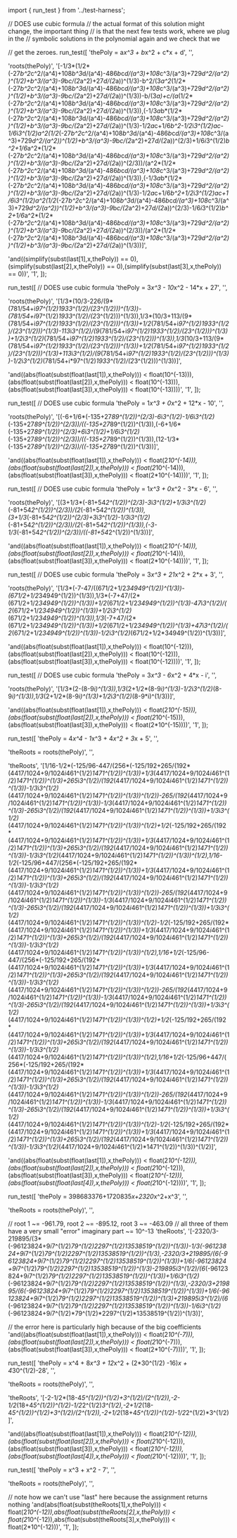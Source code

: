 import { run_test } from '../test-harness';

// DOES use cubic formula
// the actual format of this solution might change, the important thing
// is that the next few tests work, where we plug in the
// symbolic solutions in the polynomial again and we check that we

// get the zeroes.
run_test([
  'thePoly = a*x^3 + b*x^2 + c*x + d',
  '',

  'roots(thePoly)',
  '[-1/3*(1/2*(-27*b^2*c^2/(a^4)+108*b^3*d/(a^4)-486*b*c*d/(a^3)+108*c^3/(a^3)+729*d^2/(a^2))^(1/2)+b^3/(a^3)-9*b*c/(2*a^2)+27*d/(2*a))^(1/3)-b^2/(3*a^2*(1/2*(-27*b^2*c^2/(a^4)+108*b^3*d/(a^4)-486*b*c*d/(a^3)+108*c^3/(a^3)+729*d^2/(a^2))^(1/2)+b^3/(a^3)-9*b*c/(2*a^2)+27*d/(2*a))^(1/3))-b/(3*a)+c/(a*(1/2*(-27*b^2*c^2/(a^4)+108*b^3*d/(a^4)-486*b*c*d/(a^3)+108*c^3/(a^3)+729*d^2/(a^2))^(1/2)+b^3/(a^3)-9*b*c/(2*a^2)+27*d/(2*a))^(1/3)),(-1/3*a*b*(1/2*(-27*b^2*c^2/(a^4)+108*b^3*d/(a^4)-486*b*c*d/(a^3)+108*c^3/(a^3)+729*d^2/(a^2))^(1/2)+b^3/(a^3)-9*b*c/(2*a^2)+27*d/(2*a))^(1/3)-1/2*a*c+1/6*b^2-1/2*i*3^(1/2)*a*c-1/6*i*3^(1/2)*a^2*(1/2*(-27*b^2*c^2/(a^4)+108*b^3*d/(a^4)-486*b*c*d/(a^3)+108*c^3/(a^3)+729*d^2/(a^2))^(1/2)+b^3/(a^3)-9*b*c/(2*a^2)+27*d/(2*a))^(2/3)+1/6*i*3^(1/2)*b^2+1/6*a^2*(1/2*(-27*b^2*c^2/(a^4)+108*b^3*d/(a^4)-486*b*c*d/(a^3)+108*c^3/(a^3)+729*d^2/(a^2))^(1/2)+b^3/(a^3)-9*b*c/(2*a^2)+27*d/(2*a))^(2/3))/(a^2*(1/2*(-27*b^2*c^2/(a^4)+108*b^3*d/(a^4)-486*b*c*d/(a^3)+108*c^3/(a^3)+729*d^2/(a^2))^(1/2)+b^3/(a^3)-9*b*c/(2*a^2)+27*d/(2*a))^(1/3)),(-1/3*a*b*(1/2*(-27*b^2*c^2/(a^4)+108*b^3*d/(a^4)-486*b*c*d/(a^3)+108*c^3/(a^3)+729*d^2/(a^2))^(1/2)+b^3/(a^3)-9*b*c/(2*a^2)+27*d/(2*a))^(1/3)-1/2*a*c+1/6*b^2+1/2*i*3^(1/2)*a*c+1/6*i*3^(1/2)*a^2*(1/2*(-27*b^2*c^2/(a^4)+108*b^3*d/(a^4)-486*b*c*d/(a^3)+108*c^3/(a^3)+729*d^2/(a^2))^(1/2)+b^3/(a^3)-9*b*c/(2*a^2)+27*d/(2*a))^(2/3)-1/6*i*3^(1/2)*b^2+1/6*a^2*(1/2*(-27*b^2*c^2/(a^4)+108*b^3*d/(a^4)-486*b*c*d/(a^3)+108*c^3/(a^3)+729*d^2/(a^2))^(1/2)+b^3/(a^3)-9*b*c/(2*a^2)+27*d/(2*a))^(2/3))/(a^2*(1/2*(-27*b^2*c^2/(a^4)+108*b^3*d/(a^4)-486*b*c*d/(a^3)+108*c^3/(a^3)+729*d^2/(a^2))^(1/2)+b^3/(a^3)-9*b*c/(2*a^2)+27*d/(2*a))^(1/3))]',

  'and((simplify(subst(last[1],x,thePoly)) == 0),(simplify(subst(last[2],x,thePoly)) == 0),(simplify(subst(last[3],x,thePoly)) == 0))',
  '1',
]);

run_test([
  // DOES use cubic formula
  'thePoly = 3*x^3 - 10*x^2 - 14*x + 27',
  '',

  'roots(thePoly)',
  '[1/3*(10/3-226/(9*(781/54+i*97^(1/2)*1933^(1/2)/(2*3^(1/2)))^(1/3))-(781/54+i*97^(1/2)*1933^(1/2)/(2*3^(1/2)))^(1/3)),1/3*(10/3+113/(9*(781/54+i*97^(1/2)*1933^(1/2)/(2*3^(1/2)))^(1/3))+1/2*(781/54+i*97^(1/2)*1933^(1/2)/(2*3^(1/2)))^(1/3)-113*i*3^(1/2)/(9*(781/54+i*97^(1/2)*1933^(1/2)/(2*3^(1/2)))^(1/3))+1/2*i*3^(1/2)*(781/54+i*97^(1/2)*1933^(1/2)/(2*3^(1/2)))^(1/3)),1/3*(10/3+113/(9*(781/54+i*97^(1/2)*1933^(1/2)/(2*3^(1/2)))^(1/3))+1/2*(781/54+i*97^(1/2)*1933^(1/2)/(2*3^(1/2)))^(1/3)+113*i*3^(1/2)/(9*(781/54+i*97^(1/2)*1933^(1/2)/(2*3^(1/2)))^(1/3))-1/2*i*3^(1/2)*(781/54+i*97^(1/2)*1933^(1/2)/(2*3^(1/2)))^(1/3))]',

  'and((abs(float(subst(float(last[1]),x,thePoly))) < float(10^(-13))),(abs(float(subst(float(last[2]),x,thePoly))) < float(10^(-13))), (abs(float(subst(float(last[3]),x,thePoly))) < float(10^(-13))))',
  '1',
]);

run_test([
  // DOES use cubic formula
  'thePoly = 1*x^3 + 0*x^2 + 12*x - 10',
  '',

  'roots(thePoly)',
  '[(-6+1/6*(-135+27*89^(1/2))^(2/3)-6*i*3^(1/2)-1/6*i*3^(1/2)*(-135+27*89^(1/2))^(2/3))/((-135+27*89^(1/2))^(1/3)),(-6+1/6*(-135+27*89^(1/2))^(2/3)+6*i*3^(1/2)+1/6*i*3^(1/2)*(-135+27*89^(1/2))^(2/3))/((-135+27*89^(1/2))^(1/3)),(12-1/3*(-135+27*89^(1/2))^(2/3))/((-135+27*89^(1/2))^(1/3))]',

  'and((abs(float(subst(float(last[1]),x,thePoly))) < float(2*10^(-14))),(abs(float(subst(float(last[2]),x,thePoly))) < float(2*10^(-14))), (abs(float(subst(float(last[3]),x,thePoly))) < float(2*10^(-14))))',
  '1',
]);

run_test([
  // DOES use cubic formula
  'thePoly = 1*x^3 + 0*x^2 - 3*x - 6',
  '',

  'roots(thePoly)',
  '[(3+1/3*(-81+54*2^(1/2))^(2/3)-3*i*3^(1/2)+1/3*i*3^(1/2)*(-81+54*2^(1/2))^(2/3))/(2*(-81+54*2^(1/2))^(1/3)),(3+1/3*(-81+54*2^(1/2))^(2/3)+3*i*3^(1/2)-1/3*i*3^(1/2)*(-81+54*2^(1/2))^(2/3))/(2*(-81+54*2^(1/2))^(1/3)),(-3-1/3*(-81+54*2^(1/2))^(2/3))/((-81+54*2^(1/2))^(1/3))]',

  'and((abs(float(subst(float(last[1]),x,thePoly))) < float(2*10^(-14))),(abs(float(subst(float(last[2]),x,thePoly))) < float(2*10^(-14))), (abs(float(subst(float(last[3]),x,thePoly))) < float(2*10^(-14))))',
  '1',
]);

run_test([
  // DOES use cubic formula
  'thePoly = 3*x^3 + 21*x^2 + 2*x + 3',
  '',

  'roots(thePoly)',
  '[1/3*(-7-47/((671/2+1/2*34949^(1/2))^(1/3))-(671/2+1/2*34949^(1/2))^(1/3)),1/3*(-7+47/(2*(671/2+1/2*34949^(1/2))^(1/3))+1/2*(671/2+1/2*34949^(1/2))^(1/3)-47*i*3^(1/2)/(2*(671/2+1/2*34949^(1/2))^(1/3))+1/2*i*3^(1/2)*(671/2+1/2*34949^(1/2))^(1/3)),1/3*(-7+47/(2*(671/2+1/2*34949^(1/2))^(1/3))+1/2*(671/2+1/2*34949^(1/2))^(1/3)+47*i*3^(1/2)/(2*(671/2+1/2*34949^(1/2))^(1/3))-1/2*i*3^(1/2)*(671/2+1/2*34949^(1/2))^(1/3))]',

  'and((abs(float(subst(float(last[1]),x,thePoly))) < float(10^(-12))),(abs(float(subst(float(last[2]),x,thePoly))) < float(10^(-12))), (abs(float(subst(float(last[3]),x,thePoly))) < float(10^(-12))))',
  '1',
]);

run_test([
  // DOES use cubic formula
  'thePoly = 3*x^3 - 6*x^2 + 4*x - i',
  '',

  'roots(thePoly)',
  '[1/3*(2-(8-9*i)^(1/3)),1/3*(2+1/2*(8-9*i)^(1/3)-1/2*i*3^(1/2)*(8-9*i)^(1/3)),1/3*(2+1/2*(8-9*i)^(1/3)+1/2*i*3^(1/2)*(8-9*i)^(1/3))]',

  'and((abs(float(subst(float(last[1]),x,thePoly))) < float(2*10^(-15))),(abs(float(subst(float(last[2]),x,thePoly))) < float(2*10^(-15))), (abs(float(subst(float(last[3]),x,thePoly))) < float(2*10^(-15))))',
  '1',
]);

run_test([
  'thePoly = 4*x^4 - 1*x^3 + 4*x^2 + 3*x + 5',
  '',

  'theRoots = roots(thePoly)',
  '',

  'theRoots',
  '[1/16-1/2*(-125/96-447/(256*(-125/192+265/(192*(4417/1024+9/1024*i*461^(1/2)*1471^(1/2))^(1/3))+1/3*(4417/1024+9/1024*i*461^(1/2)*1471^(1/2))^(1/3)+265*i*3^(1/2)/(192*(4417/1024+9/1024*i*461^(1/2)*1471^(1/2))^(1/3))-1/3*i*3^(1/2)*(4417/1024+9/1024*i*461^(1/2)*1471^(1/2))^(1/3))^(1/2))-265/(192*(4417/1024+9/1024*i*461^(1/2)*1471^(1/2))^(1/3))-1/3*(4417/1024+9/1024*i*461^(1/2)*1471^(1/2))^(1/3)-265*i*3^(1/2)/(192*(4417/1024+9/1024*i*461^(1/2)*1471^(1/2))^(1/3))+1/3*i*3^(1/2)*(4417/1024+9/1024*i*461^(1/2)*1471^(1/2))^(1/3))^(1/2)+1/2*(-125/192+265/(192*(4417/1024+9/1024*i*461^(1/2)*1471^(1/2))^(1/3))+1/3*(4417/1024+9/1024*i*461^(1/2)*1471^(1/2))^(1/3)+265*i*3^(1/2)/(192*(4417/1024+9/1024*i*461^(1/2)*1471^(1/2))^(1/3))-1/3*i*3^(1/2)*(4417/1024+9/1024*i*461^(1/2)*1471^(1/2))^(1/3))^(1/2),1/16-1/2*(-125/96+447/(256*(-125/192+265/(192*(4417/1024+9/1024*i*461^(1/2)*1471^(1/2))^(1/3))+1/3*(4417/1024+9/1024*i*461^(1/2)*1471^(1/2))^(1/3)+265*i*3^(1/2)/(192*(4417/1024+9/1024*i*461^(1/2)*1471^(1/2))^(1/3))-1/3*i*3^(1/2)*(4417/1024+9/1024*i*461^(1/2)*1471^(1/2))^(1/3))^(1/2))-265/(192*(4417/1024+9/1024*i*461^(1/2)*1471^(1/2))^(1/3))-1/3*(4417/1024+9/1024*i*461^(1/2)*1471^(1/2))^(1/3)-265*i*3^(1/2)/(192*(4417/1024+9/1024*i*461^(1/2)*1471^(1/2))^(1/3))+1/3*i*3^(1/2)*(4417/1024+9/1024*i*461^(1/2)*1471^(1/2))^(1/3))^(1/2)-1/2*(-125/192+265/(192*(4417/1024+9/1024*i*461^(1/2)*1471^(1/2))^(1/3))+1/3*(4417/1024+9/1024*i*461^(1/2)*1471^(1/2))^(1/3)+265*i*3^(1/2)/(192*(4417/1024+9/1024*i*461^(1/2)*1471^(1/2))^(1/3))-1/3*i*3^(1/2)*(4417/1024+9/1024*i*461^(1/2)*1471^(1/2))^(1/3))^(1/2),1/16+1/2*(-125/96-447/(256*(-125/192+265/(192*(4417/1024+9/1024*i*461^(1/2)*1471^(1/2))^(1/3))+1/3*(4417/1024+9/1024*i*461^(1/2)*1471^(1/2))^(1/3)+265*i*3^(1/2)/(192*(4417/1024+9/1024*i*461^(1/2)*1471^(1/2))^(1/3))-1/3*i*3^(1/2)*(4417/1024+9/1024*i*461^(1/2)*1471^(1/2))^(1/3))^(1/2))-265/(192*(4417/1024+9/1024*i*461^(1/2)*1471^(1/2))^(1/3))-1/3*(4417/1024+9/1024*i*461^(1/2)*1471^(1/2))^(1/3)-265*i*3^(1/2)/(192*(4417/1024+9/1024*i*461^(1/2)*1471^(1/2))^(1/3))+1/3*i*3^(1/2)*(4417/1024+9/1024*i*461^(1/2)*1471^(1/2))^(1/3))^(1/2)+1/2*(-125/192+265/(192*(4417/1024+9/1024*i*461^(1/2)*1471^(1/2))^(1/3))+1/3*(4417/1024+9/1024*i*461^(1/2)*1471^(1/2))^(1/3)+265*i*3^(1/2)/(192*(4417/1024+9/1024*i*461^(1/2)*1471^(1/2))^(1/3))-1/3*i*3^(1/2)*(4417/1024+9/1024*i*461^(1/2)*1471^(1/2))^(1/3))^(1/2),1/16+1/2*(-125/96+447/(256*(-125/192+265/(192*(4417/1024+9/1024*i*461^(1/2)*1471^(1/2))^(1/3))+1/3*(4417/1024+9/1024*i*461^(1/2)*1471^(1/2))^(1/3)+265*i*3^(1/2)/(192*(4417/1024+9/1024*i*461^(1/2)*1471^(1/2))^(1/3))-1/3*i*3^(1/2)*(4417/1024+9/1024*i*461^(1/2)*1471^(1/2))^(1/3))^(1/2))-265/(192*(4417/1024+9/1024*i*461^(1/2)*1471^(1/2))^(1/3))-1/3*(4417/1024+9/1024*i*461^(1/2)*1471^(1/2))^(1/3)-265*i*3^(1/2)/(192*(4417/1024+9/1024*i*461^(1/2)*1471^(1/2))^(1/3))+1/3*i*3^(1/2)*(4417/1024+9/1024*i*461^(1/2)*1471^(1/2))^(1/3))^(1/2)-1/2*(-125/192+265/(192*(4417/1024+9/1024*i*461^(1/2)*1471^(1/2))^(1/3))+1/3*(4417/1024+9/1024*i*461^(1/2)*1471^(1/2))^(1/3)+265*i*3^(1/2)/(192*(4417/1024+9/1024*i*461^(1/2)*1471^(1/2))^(1/3))-1/3*i*3^(1/2)*(4417/1024+9/1024*i*461^(1/2)*1471^(1/2))^(1/3))^(1/2)]',

  'and((abs(float(subst(float(last[1]),x,thePoly))) < float(2*10^(-12))),(abs(float(subst(float(last[2]),x,thePoly))) < float(2*10^(-12))), (abs(float(subst(float(last[3]),x,thePoly))) < float(2*10^(-12))), (abs(float(subst(float(last[4]),x,thePoly))) < float(2*10^(-12))))',
  '1',
]);

run_test([
  'thePoly = 398683376+1720835*x+2320*x^2+x^3',
  '',

  'theRoots = roots(thePoly)',
  '',

  // root 1 ~= -961.79, root 2 ~= -895.12, root 3 ~= -463.09
  // all three of them have a very small "error" imaginary part ~= 10^-13
  'theRoots',
  '[-2320/3-219895/(3*(-96123824+9*i*7^(1/2)*79^(1/2)*2297^(1/2)*13538519^(1/2))^(1/3))-1/3*(-96123824+9*i*7^(1/2)*79^(1/2)*2297^(1/2)*13538519^(1/2))^(1/3),-2320/3+219895/(6*(-96123824+9*i*7^(1/2)*79^(1/2)*2297^(1/2)*13538519^(1/2))^(1/3))+1/6*(-96123824+9*i*7^(1/2)*79^(1/2)*2297^(1/2)*13538519^(1/2))^(1/3)-219895*i*3^(1/2)/(6*(-96123824+9*i*7^(1/2)*79^(1/2)*2297^(1/2)*13538519^(1/2))^(1/3))+1/6*i*3^(1/2)*(-96123824+9*i*7^(1/2)*79^(1/2)*2297^(1/2)*13538519^(1/2))^(1/3),-2320/3+219895/(6*(-96123824+9*i*7^(1/2)*79^(1/2)*2297^(1/2)*13538519^(1/2))^(1/3))+1/6*(-96123824+9*i*7^(1/2)*79^(1/2)*2297^(1/2)*13538519^(1/2))^(1/3)+219895*i*3^(1/2)/(6*(-96123824+9*i*7^(1/2)*79^(1/2)*2297^(1/2)*13538519^(1/2))^(1/3))-1/6*i*3^(1/2)*(-96123824+9*i*7^(1/2)*79^(1/2)*2297^(1/2)*13538519^(1/2))^(1/3)]',

  // the error here is particularly high because of the big coefficients
  'and((abs(float(subst(float(last[1]),x,thePoly))) < float(2*10^(-7))),(abs(float(subst(float(last[2]),x,thePoly))) < float(2*10^(-7))), (abs(float(subst(float(last[3]),x,thePoly))) < float(2*10^(-7))))',
  '1',
]);

run_test([
  'thePoly = x^4 + 8*x^3 + 12*x^2 + (2*30^(1/2) -16)*x + 4*30^(1/2)-28',
  '',

  'theRoots = roots(thePoly)',
  '',

  'theRoots',
  '[-2-1/2*(18-4*5^(1/2))^(1/2)+3^(1/2)/(2^(1/2)),-2-1/2*(18+4*5^(1/2))^(1/2)-1/2*2^(1/2)*3^(1/2),-2+1/2*(18-4*5^(1/2))^(1/2)+3^(1/2)/(2^(1/2)),-2+1/2*(18+4*5^(1/2))^(1/2)-1/2*2^(1/2)*3^(1/2)]',

  'and((abs(float(subst(float(last[1]),x,thePoly))) < float(2*10^(-12))),(abs(float(subst(float(last[2]),x,thePoly))) < float(2*10^(-12))), (abs(float(subst(float(last[3]),x,thePoly))) < float(2*10^(-12))), (abs(float(subst(float(last[4]),x,thePoly))) < float(2*10^(-12))))',
  '1',
]);

run_test([
  'thePoly = x^3 + x^2 - 7',
  '',

  'theRoots = roots(thePoly)',
  '',

  // note how we can't use "last" here because the assignment returns nothing
  'and(abs(float(subst(theRoots[1],x,thePoly))) < float(2*10^(-12)),abs(float(subst(theRoots[2],x,thePoly))) < float(2*10^(-12)),abs(float(subst(theRoots[3],x,thePoly))) < float(2*10^(-12)))',
  '1',
]);
